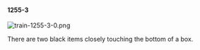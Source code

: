 #### 1255-3
![train-1255-3-0.png](https://github.com/lil-lab/nlvr/raw/master/nlvr/train/images/70/train-1255-3-0.png "train-1255-3-0.png")

There are two black items closely touching the bottom of a box.